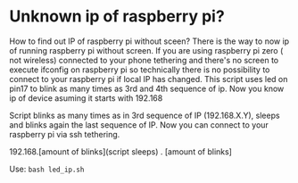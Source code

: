# Unknown ip of raspberry pi?
How to find out IP of raspberry pi without sceen?
There is the way to now ip of running raspberry pi without screen.
If you are using raspberry pi zero ( not wireless) connected to your phone tethering and there's no screen to execute ifconfig on raspberry pi so technically there is no possibility to connect to your raspberry pi if local IP has changed. This script uses led on pin17 to blink as many times as 3rd and 4th sequence of ip. Now you know ip of device asuming it starts with 192.168

Script blinks as many times as in 3rd sequence of IP (192.168.X.Y), sleeps and blinks again the last sequence of IP. 
Now you can connect to your raspberry pi via ssh  tethering.


192.168.[amount of blinks](script sleeps) . [amount  of blinks]

Use: ```bash led_ip.sh```
